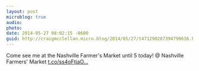 ```yaml
---
layout: post
microblog: true
audio: 
photo: 
date: 2014-05-27 08:02:15 -0600
guid: http://craigmcclellan.micro.blog/2014/05/27/t471290287394799616.html
---
```

Come see me at the Nashville Farmer's Market until 5 today! @ Nashville Farmers' Market [t.co/ss4oFtjaO...](http://t.co/ss4oFtjaO1)
